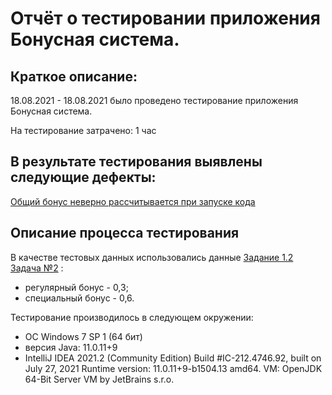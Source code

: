 # Отчёт о тестировании приложения Бонусная система.

## Краткое описание:  
18.08.2021 - 18.08.2021 было проведено тестирование приложения Бонусная система.

На тестирование затрачено: 1 час

## В результате тестирования выявлены следующие дефекты:

[Общий бонус неверно рассчитывается при запуске кода](https://github.com/Dmitrii-Fedotov/Java-1.2.2/issues/1)

## Описание процесса тестирования

В качестве тестовых данных использовались данные [Задание 1.2 Задача №2](https://github.com/netology-code/javaqa-homeworks/tree/master/programming) :

* регулярный бонус - 0,3;
* специальный бонус - 0,6.

Тестирование производилось в следующем окружении:

* ОС Windows 7 SP 1 (64 бит)
* версия Java: 11.0.11+9
* IntelliJ IDEA 2021.2 (Community Edition) Build #IC-212.4746.92, built on July 27, 2021 Runtime version: 11.0.11+9-b1504.13 amd64. VM: OpenJDK 64-Bit Server VM by JetBrains s.r.o.
